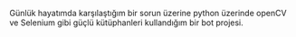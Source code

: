 Günlük hayatımda karşılaştığım bir sorun üzerine python üzerinde openCV ve Selenium gibi güçlü kütüphanleri kullandığım bir bot projesi.
